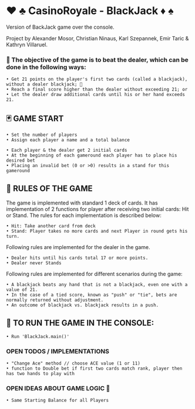# ♥ ♣️ CasinoRoyale - BlackJack ♦ ️♠️

Version of BackJack game over the console.

Project by Alexander Mosor, Christian Ninaus, Karl Szepannek, Emir Taric & Kathryn Villaruel.

### 💯 The objective of the game is to beat the dealer, which can be done in the following ways:

    • Get 21 points on the player's first two cards (called a blackjack), without a dealer blackjack; 🤑
    • Reach a final score higher than the dealer without exceeding 21; or
    • Let the dealer draw additional cards until his or her hand exceeds 21.

## 🃏 GAME START

    • Set the number of players
    • Assign each player a name and a total balance

    • Each player & the dealer get 2 initial cards
    • At the beginning of each gameround each player has to place his desired bet
    • Placing an invalid bet (0 or >0) results in a stand for this gameround

## 👀 RULES OF THE GAME

The game is implemented with standard 1 deck of cards. 
It has implementation of 2 functions for player after receiving two initial cards: Hit or Stand.
The rules for each implementation is described below:

    • Hit: Take another card from deck
    • Stand: Player takes no more cards and next Player in round gets his turn.

Following rules are implemented for the dealer in the game.

    • Dealer hits until his cards total 17 or more points.
    • Dealer never Stands

Following rules are implemented for different scenarios during the game:

    • A blackjack beats any hand that is not a blackjack, even one with a value of 21.
    • In the case of a tied score, known as "push" or "tie", bets are normally returned without adjustment.
    • An outcome of blackjack vs. blackjack results in a push.


## 🏃 TO RUN THE GAME IN THE CONSOLE:

    • Run 'BlackJack.main()'

### OPEN TODOS / IMPLEMENTATIONS

    • "Change Ace" method // choose ACE value (1 or 11)
    • function to Double bet if first two cards match rank, player then has two hands to play with


### OPEN IDEAS ABOUT GAME LOGIC 🤔

    • Same Starting Balance for all Players
